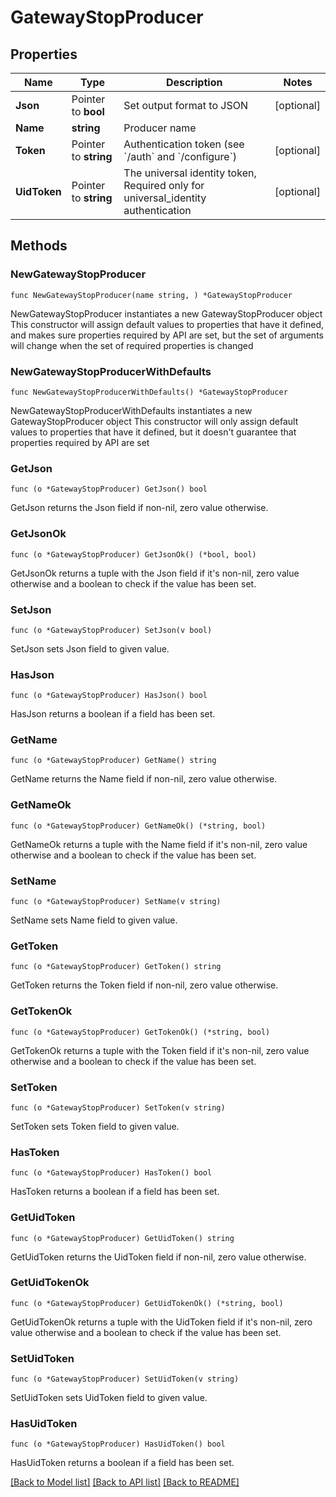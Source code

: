 # GatewayStopProducer

## Properties

Name | Type | Description | Notes
------------ | ------------- | ------------- | -------------
**Json** | Pointer to **bool** | Set output format to JSON | [optional] 
**Name** | **string** | Producer name | 
**Token** | Pointer to **string** | Authentication token (see &#x60;/auth&#x60; and &#x60;/configure&#x60;) | [optional] 
**UidToken** | Pointer to **string** | The universal identity token, Required only for universal_identity authentication | [optional] 

## Methods

### NewGatewayStopProducer

`func NewGatewayStopProducer(name string, ) *GatewayStopProducer`

NewGatewayStopProducer instantiates a new GatewayStopProducer object
This constructor will assign default values to properties that have it defined,
and makes sure properties required by API are set, but the set of arguments
will change when the set of required properties is changed

### NewGatewayStopProducerWithDefaults

`func NewGatewayStopProducerWithDefaults() *GatewayStopProducer`

NewGatewayStopProducerWithDefaults instantiates a new GatewayStopProducer object
This constructor will only assign default values to properties that have it defined,
but it doesn't guarantee that properties required by API are set

### GetJson

`func (o *GatewayStopProducer) GetJson() bool`

GetJson returns the Json field if non-nil, zero value otherwise.

### GetJsonOk

`func (o *GatewayStopProducer) GetJsonOk() (*bool, bool)`

GetJsonOk returns a tuple with the Json field if it's non-nil, zero value otherwise
and a boolean to check if the value has been set.

### SetJson

`func (o *GatewayStopProducer) SetJson(v bool)`

SetJson sets Json field to given value.

### HasJson

`func (o *GatewayStopProducer) HasJson() bool`

HasJson returns a boolean if a field has been set.

### GetName

`func (o *GatewayStopProducer) GetName() string`

GetName returns the Name field if non-nil, zero value otherwise.

### GetNameOk

`func (o *GatewayStopProducer) GetNameOk() (*string, bool)`

GetNameOk returns a tuple with the Name field if it's non-nil, zero value otherwise
and a boolean to check if the value has been set.

### SetName

`func (o *GatewayStopProducer) SetName(v string)`

SetName sets Name field to given value.


### GetToken

`func (o *GatewayStopProducer) GetToken() string`

GetToken returns the Token field if non-nil, zero value otherwise.

### GetTokenOk

`func (o *GatewayStopProducer) GetTokenOk() (*string, bool)`

GetTokenOk returns a tuple with the Token field if it's non-nil, zero value otherwise
and a boolean to check if the value has been set.

### SetToken

`func (o *GatewayStopProducer) SetToken(v string)`

SetToken sets Token field to given value.

### HasToken

`func (o *GatewayStopProducer) HasToken() bool`

HasToken returns a boolean if a field has been set.

### GetUidToken

`func (o *GatewayStopProducer) GetUidToken() string`

GetUidToken returns the UidToken field if non-nil, zero value otherwise.

### GetUidTokenOk

`func (o *GatewayStopProducer) GetUidTokenOk() (*string, bool)`

GetUidTokenOk returns a tuple with the UidToken field if it's non-nil, zero value otherwise
and a boolean to check if the value has been set.

### SetUidToken

`func (o *GatewayStopProducer) SetUidToken(v string)`

SetUidToken sets UidToken field to given value.

### HasUidToken

`func (o *GatewayStopProducer) HasUidToken() bool`

HasUidToken returns a boolean if a field has been set.


[[Back to Model list]](../README.md#documentation-for-models) [[Back to API list]](../README.md#documentation-for-api-endpoints) [[Back to README]](../README.md)


